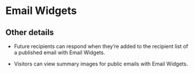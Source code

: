 # Email Widgets

## Other details
<span id="gv-email-widgets-other-details"></span>

* Future recipients can respond when they’re added to the
recipient list of a published email with Email Widgets.

* Visitors can view summary images for public emails with
Email Widgets.
